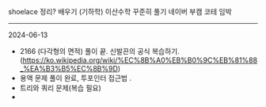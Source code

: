 shoelace 정리? 배우기 (기하학)
이산수학 꾸준히 풀기
네이버 부캠 코테 임박



- - -

2024-06-13
- 2166 (다각형의 면적) 풀이 끝. 신발끈의 공식 복습하기.(https://ko.wikipedia.org/wiki/%EC%8B%A0%EB%B0%9C%EB%81%88_%EA%B3%B5%EC%8B%9D)
- 용액 문제 풀이 완료, 투포인터 접근법 .
- 트리와 쿼리 문제(복습 필요)
- 
